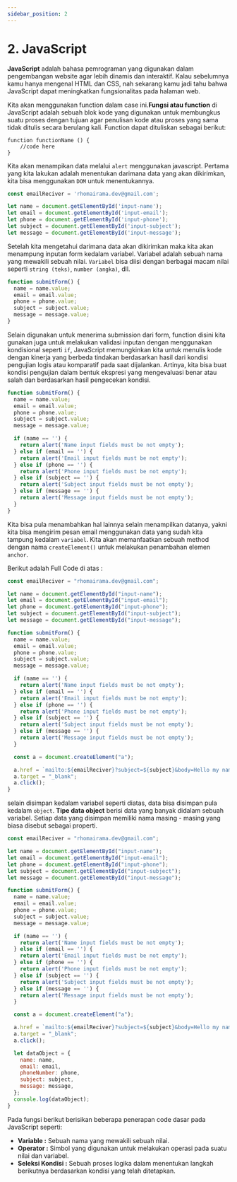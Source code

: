 ```yaml
---
sidebar_position: 2
---
```


# 2. JavaScript

**JavaScript** adalah bahasa pemrograman yang digunakan dalam pengembangan website agar lebih dinamis dan interaktif. Kalau sebelumnya kamu hanya mengenal HTML dan CSS, nah sekarang kamu jadi tahu bahwa JavaScript dapat meningkatkan fungsionalitas pada halaman web.

Kita akan menggunakan function dalam case ini.**Fungsi atau function** di JavaScript adalah sebuah blok kode yang digunakan untuk membungkus suatu proses dengan tujuan agar penulisan kode atau proses yang sama tidak ditulis secara berulang kali. Function dapat dituliskan sebagai berikut:

```
function functionName () {
    //code here
}
```

Kita akan menampikan data melalui `alert` menggunakan javascript. Pertama yang kita lakukan adalah menentukan darimana data yang akan dikirimkan, kita bisa menggunakan `DOM` untuk menentukannya.

```js
const emailReciver = 'rhomairama.dev@gmail.com';

let name = document.getElementById('input-name');
let email = document.getElementById('input-email');
let phone = document.getElementById('input-phone');
let subject = document.getElementById('input-subject');
let message = document.getElementById('input-message');
```

Setelah kita mengetahui darimana data akan dikirimkan maka kita akan menampung inputan form kedalam variabel. Variabel adalah sebuah nama yang mewakili sebuah nilai. `Variabel` bisa diisi dengan berbagai macam nilai seperti `string (teks)`, `number (angka)`, dll.

```js
function submitForm() {
  name = name.value;
  email = email.value;
  phone = phone.value;
  subject = subject.value;
  message = message.value;
}
```

Selain digunakan untuk menerima submission dari form, function disini kita gunakan juga untuk melakukan validasi inputan dengan menggunakan kondisional seperti `if`, JavaScript memungkinkan kita untuk menulis kode dengan kinerja yang berbeda tindakan berdasarkan hasil dari kondisi pengujian logis atau komparatif pada saat dijalankan. Artinya, kita bisa buat kondisi pengujian dalam bentuk ekspresi yang mengevaluasi benar atau salah dan berdasarkan hasil pengecekan kondisi.

```js {8-18}
function submitForm() {
  name = name.value;
  email = email.value;
  phone = phone.value;
  subject = subject.value;
  message = message.value;

  if (name == '') {
    return alert('Name input fields must be not empty');
  } else if (email == '') {
    return alert('Email input fields must be not empty');
  } else if (phone == '') {
    return alert('Phone input fields must be not empty');
  } else if (subject == '') {
    return alert('Subject input fields must be not empty');
  } else if (message == '') {
    return alert('Message input fields must be not empty');
  }
}
```

Kita bisa pula menambahkan hal lainnya selain menampilkan datanya, yakni kita bisa mengirim pesan email menggunakan data yang sudah kita tampung kedalam `variabel`. Kita akan memanfaatkan sebuah method dengan nama `createElement()` untuk melakukan penambahan elemen `anchor`.

Berikut adalah Full Code di atas :

```js {20-25} title=index.js
const emailReciver = "rhomairama.dev@gmail.com";

let name = document.getElementById("input-name");
let email = document.getElementById("input-email");
let phone = document.getElementById("input-phone");
let subject = document.getElementById("input-subject");
let message = document.getElementById("input-message");

function submitForm() {
  name = name.value;
  email = email.value;
  phone = phone.value;
  subject = subject.value;
  message = message.value;

  if (name == '') {
    return alert('Name input fields must be not empty');
  } else if (email == '') {
    return alert('Email input fields must be not empty');
  } else if (phone == '') {
    return alert('Phone input fields must be not empty');
  } else if (subject == '') {
    return alert('Subject input fields must be not empty');
  } else if (message == '') {
    return alert('Message input fields must be not empty');
  }

  const a = document.createElement("a");

  a.href = `mailto:${emailReciver}?subject=${subject}&body=Hello my name ${name}, ${subject}, ${message}`;
  a.target = "_blank";
  a.click();
}
```

selain disimpan kedalam variabel seperti diatas, data bisa disimpan pula kedalam `object`. **Tipe data object** berisi data yang banyak didalam sebuah variabel. Setiap data yang disimpan memiliki nama masing - masing yang biasa disebut sebagai properti.

```js {34-41} title=index.js
const emailReciver = "rhomairama.dev@gmail.com";

let name = document.getElementById("input-name");
let email = document.getElementById("input-email");
let phone = document.getElementById("input-phone");
let subject = document.getElementById("input-subject");
let message = document.getElementById("input-message");

function submitForm() {
  name = name.value;
  email = email.value;
  phone = phone.value;
  subject = subject.value;
  message = message.value;

  if (name == '') {
    return alert('Name input fields must be not empty');
  } else if (email == '') {
    return alert('Email input fields must be not empty');
  } else if (phone == '') {
    return alert('Phone input fields must be not empty');
  } else if (subject == '') {
    return alert('Subject input fields must be not empty');
  } else if (message == '') {
    return alert('Message input fields must be not empty');
  }

  const a = document.createElement("a");

  a.href = `mailto:${emailReciver}?subject=${subject}&body=Hello my name ${name}, ${subject}, ${message}`;
  a.target = "_blank";
  a.click();

  let dataObject = {
    name: name,
    email: email,
    phoneNumber: phone,
    subject: subject,
    message: message,
  };
  console.log(dataObject);
}
```

Pada fungsi berikut berisikan beberapa penerapan code dasar pada JavaScript seperti:
- **Variable :** Sebuah nama yang mewakili sebuah nilai.
- **Operator :** Simbol yang digunakan untuk melakukan operasi pada suatu nilai dan variabel.
- **Seleksi Kondisi :** Sebuah proses logika dalam menentukan langkah berikutnya berdasarkan kondisi yang telah ditetapkan.
